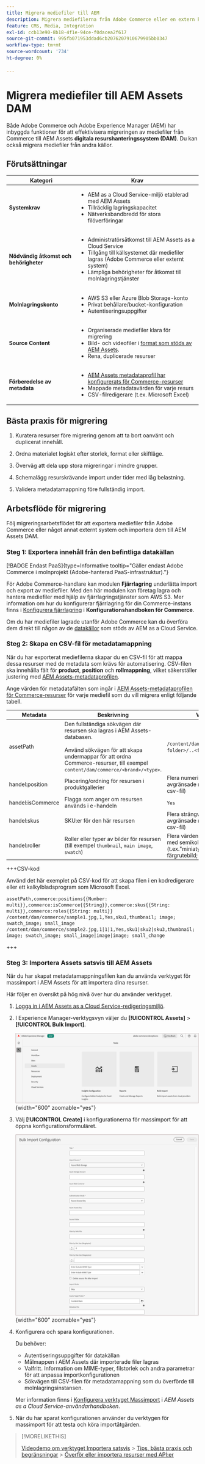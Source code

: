 ```yaml
---
title: Migrera mediefiler till AEM
description: Migrera mediefilerna från Adobe Commerce eller en extern källa till AEM Assets DAM.
feature: CMS, Media, Integration
exl-id: ccb13e90-8b18-4f1e-94ce-f0dacea2f617
source-git-commit: 995fb071953ddad6cb2076207910679905bb0347
workflow-type: tm+mt
source-wordcount: '734'
ht-degree: 0%

---
```


# Migrera mediefiler till AEM Assets DAM

Både Adobe Commerce och Adobe Experience Manager (AEM) har inbyggda funktioner för att effektivisera migreringen av mediefiler från Commerce till AEM Assets **digitala resurshanteringssystem (DAM)**. Du kan också migrera mediefiler från andra källor.

## Förutsättningar

| Kategori | Krav |
|----------|-------------|
| **Systemkrav** | <ul><li>AEM as a Cloud Service-miljö etablerad med AEM Assets</li><li>Tillräcklig lagringskapacitet</li><li>Nätverksbandbredd för stora filöverföringar</li></ul> |
| **Nödvändig åtkomst och behörigheter** | <ul><li>Administratörsåtkomst till AEM Assets as a Cloud Service</li><li>Tillgång till källsystemet där mediefiler lagras (Adobe Commerce eller externt system)</li><li>Lämpliga behörigheter för åtkomst till molnlagringstjänster</li></ul> |
| **Molnlagringskonto** | <ul><li>AWS S3 eller Azure Blob Storage-konto</li><li>Privat behållare/bucket-konfiguration</li><li>Autentiseringsuppgifter</li></ul> |
| **Source Content** | <ul><li>Organiserade mediefiler klara för migrering</li><li>Bild- och videofiler i <a href="https://experienceleague.adobe.com/sv/docs/experience-manager-cloud-service/content/assets/file-format-support#image-formats">format som stöds av AEM Assets</a>.</li><li>Rena, duplicerade resurser</li></li> |
| **Förberedelse av metadata** | <ul><li><a href="https://experienceleague.adobe.com/sv/docs/commerce-admin/content-design/aem-asset-management/getting-started/aem-assets-configure-aem">AEM Assets metadataprofil har konfigurerats för Commerce-resurser</a></li><li>Mappade metadatavärden för varje resurs</li><li>CSV-filredigerare (t.ex. Microsoft Excel)</li></ul> |

## Bästa praxis för migrering

1. Kuratera resurser före migrering genom att ta bort oanvänt och duplicerat innehåll.

1. Ordna materialet logiskt efter storlek, format eller skiftläge.

1. Överväg att dela upp stora migreringar i mindre grupper.

1. Schemalägg resurskrävande import under tider med låg belastning.

1. Validera metadatamappning före fullständig import.

## Arbetsflöde för migrering

Följ migreringsarbetsflödet för att exportera mediefiler från Adobe Commerce eller något annat externt system och importera dem till AEM Assets DAM.

### Steg 1: Exportera innehåll från den befintliga datakällan

[!BADGE Endast PaaS]{type=Informative tooltip="Gäller endast Adobe Commerce i molnprojekt (Adobe-hanterad PaaS-infrastruktur)."}

För Adobe Commerce-handlare kan modulen **Fjärrlagring** underlätta import och export av mediefiler. Med den här modulen kan företag lagra och hantera mediefiler med hjälp av fjärrlagringstjänster som AWS S3. Mer information om hur du konfigurerar fjärrlagring för din Commerce-instans finns i [Konfigurera fjärrlagring](https://experienceleague.adobe.com/sv/docs/commerce-operations/configuration-guide/storage/remote-storage/remote-storage-aws-s3) i **Konfigurationshandboken för Commerce**.

Om du har mediefiler lagrade utanför Adobe Commerce kan du överföra dem direkt till någon av de [datakällor](https://experienceleague.adobe.com/sv/docs/experience-manager-cloud-service/content/assets/assets-view/bulk-import-assets-view#prerequisites) som stöds av AEM as a Cloud Service.

### Steg 2: Skapa en CSV-fil för metadatamappning

När du har exporterat mediefilerna skapar du en CSV-fil för att mappa dessa resurser med de metadata som krävs för automatisering. CSV-filen ska innehålla fält för **product**, **position** och **rollmappning**, vilket säkerställer justering med [AEM Assets-metadataprofilen](configure-aem.md#configure-a-metadata-profile).

Ange värden för metadatafälten som ingår i [AEM Assets-metadataprofilen för Commerce-resurser](configure-aem.md) för varje mediefil som du vill migrera enligt följande tabell.

| Metadata | Beskrivning | Värde |
|-------|-------------|--------|
| assetPath | Den fullständiga sökvägen där resursen ska lagras i AEM Assets-databasen.<br><br>Använd sökvägen för att skapa undermappar för att ordna Commerce-resurser, till exempel `content/dam/commerce/<brand>/<type>`. | `/content/dam/commerce/<sub-folder>/..<filename>` |
| handel:position | Placering/ordning för resursen i produktgallerier | Flera numeriska värden avgränsade med pipe (se csv-fil) |
| handel:isCommerce | Flagga som anger om resursen används i e-handeln | `Yes` |
| handel:skus | SKU:er för den här resursen | Flera strängvärden avgränsade med pipe (se csv-fil) |
| handel:roller | Roller eller typer av bilder för resursen (till exempel `thumbnail`, `main image`, `swatch`) | Flera värden avgränsade med semikolon (t.ex.&quot;miniatyrbild; bild; färgrutebild; liten_bild&quot;) |

+++CSV-kod

Använd det här exemplet på CSV-kod för att skapa filen i en kodredigerare eller ett kalkylbladsprogram som Microsoft Excel.

```csv
assetPath,commerce:positions{{Number: multi}},commerce:isCommerce{{String}},commerce:skus{{String: multi}},commerce:roles{{String: multi}}
/content/dam/commerce/sample1.jpg,1,Yes,sku1,thumbnail; image; swatch_image; small_image
/content/dam/commerce/sample2.jpg,1|1|1,Yes,sku1|sku2|sku3,thumbnail; image; swatch_image; small_image|image|image; small_change
```

+++

### Steg 3: Importera Assets satsvis till AEM Assets

När du har skapat metadatamappningsfilen kan du använda verktyget för massimport i AEM Assets för att importera dina resurser.

Här följer en översikt på hög nivå över hur du använder verktyget.

1. [Logga in i AEM Assets as a Cloud Service-redigeringsmiljö](https://experienceleague.adobe.com/sv/docs/experience-manager-cloud-service/content/onboarding/journey/aem-users#login-aem).

1. I Experience Manager-verktygsvyn väljer du **[!UICONTROL Assets]** > **[!UICONTROL Bulk Import]**.

   ![AEM Assets-redigering](../assets/aem-assets-bulk-import-selection.png){width="600" zoomable="yes"}

1. Välj **[!UICONTROL Create]** i konfigurationerna för massimport för att öppna konfigurationsformuläret.

   ![AEM Assets-redigering](../assets/aem-assets-bulk-import-configuration.png){width="600" zoomable="yes"}

1. Konfigurera och spara konfigurationen.

   Du behöver:

   * Autentiseringsuppgifter för datakällan
   * Målmappen i AEM Assets där importerade filer lagras
   * Valfritt. Information om MIME-typer, filstorlek och andra parametrar för att anpassa importkonfigurationen
   * Sökvägen till CSV-filen för metadatamappning som du överförde till molnlagringsinstansen.

   Mer information finns i [Konfigurera verktyget Massimport](https://experienceleague.adobe.com/sv/docs/experience-manager-cloud-service/content/assets/manage/add-assets#configure-bulk-ingestor-tool) i *AEM Assets as a Cloud Service-användarhandboken*.

1. När du har sparat konfigurationen använder du verktygen för massimport för att testa och köra importåtgärden.

>[!MORELIKETHIS]
>
> [Videodemo om verktyget Importera satsvis](https://experienceleague.adobe.com/sv/docs/experience-manager-cloud-service/content/assets/manage/add-assets#asset-bulk-ingestor)
> &#x200B;> [Tips, bästa praxis och begränsningar](https://experienceleague.adobe.com/sv/docs/experience-manager-cloud-service/content/assets/manage/add-assets#tips-limitations)
> &#x200B;> [Överför eller importera resurser med API:er ](https://experienceleague.adobe.com/sv/docs/experience-manager-cloud-service/content/assets/admin/developer-reference-material-apis#asset-upload)
